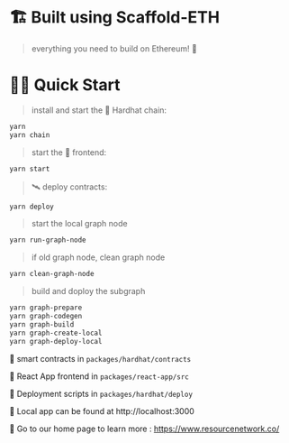 # 🏗 Built using Scaffold-ETH

> everything you need to build on Ethereum! 🚀

# 🏄‍♂️ Quick Start

> install and start the 👷‍ Hardhat chain:

```bash
yarn
yarn chain
```

> start the 📱 frontend:

```bash
yarn start
```

> 🛰 deploy contracts:

```bash
yarn deploy
```

> start the local graph node

```bash
yarn run-graph-node
```

> if old graph node, clean graph node

```bash
yarn clean-graph-node
```

> build and doploy the subgraph

```bash
yarn graph-prepare
yarn graph-codegen
yarn graph-build
yarn graph-create-local
yarn graph-deploy-local
```

🔏 smart contracts in `packages/hardhat/contracts`

📝 React App frontend in `packages/react-app/src`

💼 Deployment scripts in `packages/hardhat/deploy`

📱 Local app can be found at http://localhost:3000

📕 Go to our home page to learn more : https://www.resourcenetwork.co/

```

```
